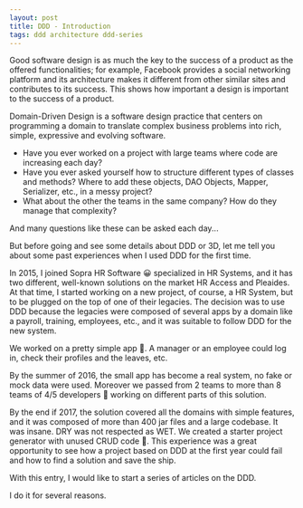 ```yaml
---
layout: post
title: DDD - Introduction
tags: ddd architecture ddd-series
---
```


Good software design is as much the key to the success of a product as the offered functionalities; for example, Facebook provides a social networking platform and its architecture makes it different from other similar sites and contributes to its success. This shows how important a design is important to the success of a product.

Domain-Driven Design is a software design practice that centers on programming a domain to translate complex business problems into rich, simple, expressive and evolving software.

- Have you ever worked on a project with large teams where code are increasing each day?
- Have you ever asked yourself how to structure different types of classes and methods? Where to add these objects, DAO Objects, Mapper, Serializer, etc., in a messy project?
- What about the other the teams in the same company? How do they manage that complexity?

And many questions like these can be asked each day... 

But before going and see some details about DDD or 3D, let me tell you about some past experiences when I used DDD for the first time.

In 2015, I joined Sopra HR Software 😀 specialized in HR Systems, and it has two different, well-known solutions on the market HR Access and Pleaides. At that time, I started working on a new project, of course, a HR System, but to be plugged on the top of one of their legacies. The decision was to use DDD because the legacies were composed of several apps by a domain like a payroll, training, employees, etc., and it was suitable to follow DDD for the new system.

We worked on a pretty simple app 🤩. A manager or an employee could log in, check their profiles and the leaves, etc.

By the summer of 2016, the small app has become a real system, no fake or mock data were used. Moreover we passed from 2 teams to more than 8 teams of 4/5 developers 👷 working on different parts of this solution.

By the end if 2017, the solution covered all the domains with simple features, and it was composed of more than 400 jar files and a large codebase. It was insane. DRY was not respected as WET. We created a starter project generator with unused CRUD code 🤮. This experience was a great opportunity to see how a project based on DDD at the first year could fail and how to find a solution and save the ship.

With this entry, I would like to start a series of articles on the DDD. 

I do it for several reasons.